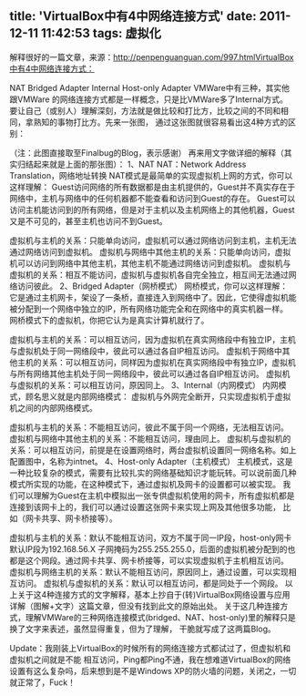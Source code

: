 title: 'VirtualBox中有4中网络连接方式'
date: 2011-12-11 11:42:53
tags: 虚拟化
---


解释很好的一篇文章，来源：http://penpenguanguan.com/997.htmlVirtualBox中有4中网络连接方式：

NAT Bridged Adapter Internal Host-only Adapter 
VMWare中有三种，其实他跟VMWare 的网络连接方式都是一样概念，只是比VMWare多了Internal方式。
要让自己（或别人）理解深刻，方法就是做比较和打比方，比较之间的不同和相同，拿熟知的事物打比方。先来一张图，
通过这张图就很容易看出这4种方式的区别：

（注：此图直接取至Finalbug的Blog，表示感谢）
再来用文字做详细的解释（其实归结起来就是上面的那张图）：
1、NAT
NAT：Network Address Translation，网络地址转换
NAT模式是最简单的实现虚拟机上网的方式，你可以这样理解：
Guest访问网络的所有数据都是由主机提供的，Guest并不真实存在于网络中，主机与网络中的任何机器都不能查看和访问到Guest的存在。
Guest可以访问主机能访问到的所有网络，但是对于主机以及主机网络上的其他机器，Guest又是不可见的，甚至主机也访问不到Guest。

虚拟机与主机的关系：只能单向访问，虚拟机可以通过网络访问到主机，主机无法通过网络访问到虚拟机。
虚拟机与网络中其他主机的关系：只能单向访问，虚拟机可以访问到网络中其他主机，其他主机不能通过网络访问到虚拟机。
虚拟机与虚拟机的关系：相互不能访问，虚拟机与虚拟机各自完全独立，相互间无法通过网络访问彼此。
2、Bridged Adapter（网桥模式）
网桥模式，你可以这样理解：
它是通过主机网卡，架设了一条桥，直接连入到网络中了。因此，它使得虚拟机能被分配到一个网络中独立的IP，所有网络功能完全和在网络中的真实机器一样。
网桥模式下的虚拟机，你把它认为是真实计算机就行了。

虚拟机与主机的关系：可以相互访问，因为虚拟机在真实网络段中有独立IP，主机与虚拟机处于同一网络段中，彼此可以通过各自IP相互访问。
虚拟机于网络中其他主机的关系：可以相互访问，同样因为虚拟机在真实网络段中有独立IP，虚拟机与所有网络其他主机处于同一网络段中，彼此可以通过各自IP相互访问。
虚拟机与虚拟机的关系：可以相互访问，原因同上。
3、Internal（内网模式） 
内网模式，顾名思义就是内部网络模式：
虚拟机与外网完全断开，只实现虚拟机于虚拟机之间的内部网络模式。

虚拟机与主机的关系：不能相互访问，彼此不属于同一个网络，无法相互访问。
虚拟机与网络中其他主机的关系：不能相互访问，理由同上。
虚拟机与虚拟机的关系：可以相互访问，前提是在设置网络时，两台虚拟机设置同一网络名称。如上配置图中，名称为intnet。
4、Host-only Adapter（主机模式） 
主机模式，这是一种比较复杂的模式，需要有比较扎实的网络基础知识才能玩转。可以说前面几种模式所实现的功能，在这种模式下，通过虚拟机及网卡的设置都可以被实现。
我们可以理解为Guest在主机中模拟出一张专供虚拟机使用的网卡，所有虚拟机都是连接到该网卡上的，我们可以通过设置这张网卡来实现上网及其他很多功能，
比如（网卡共享、网卡桥接等）。

虚拟机与主机的关系：默认不能相互访问，双方不属于同一IP段，host-only网卡默认IP段为192.168.56.X 子网掩码为255.255.255.0，后面的虚拟机被分配到的也都是这个网段。通过网卡共享、网卡桥接等，可以实现虚拟机于主机相互访问。
虚拟机与网络主机的关系：默认不能相互访问，原因同上，通过设置，可以实现相互访问。
虚拟机与虚拟机的关系：默认可以相互访问，都是同处于一个网段。
以上关于这4种连接方式的文字解释，基本上抄自于(转)VirtualBox网络设置与应用详解（图解+文字）这篇文章，但没有找到此文的原始出处。
关于这几种连接方式，理解VMWare的三种网络连接模式(bridged、NAT、host-only)里的解释只是换了文字来表述，虽然显得重复，但为了理解，
干脆就写成了这两篇Blog。

Update：我刚装上VirtualBox的时候所有的网络连接方式都试过了，但虚拟机和虚拟机之间就是不能
相互访问，Ping都Ping不通，我在想难道VirtualBox的网络设置有这么复杂吗，后来想到是不是Windows 
XP的防火墙的问题，关闭之，一切就正常了，Fuck！                                   